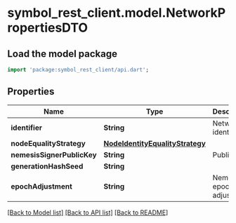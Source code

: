 # symbol_rest_client.model.NetworkPropertiesDTO

## Load the model package
```dart
import 'package:symbol_rest_client/api.dart';
```

## Properties
Name | Type | Description | Notes
------------ | ------------- | ------------- | -------------
**identifier** | **String** | Network identifier. | [optional] 
**nodeEqualityStrategy** | [**NodeIdentityEqualityStrategy**](NodeIdentityEqualityStrategy.md) |  | [optional] 
**nemesisSignerPublicKey** | **String** | Public key. | [optional] 
**generationHashSeed** | **String** |  | [optional] 
**epochAdjustment** | **String** | Nemesis epoch time adjustment. | [optional] 

[[Back to Model list]](../README.md#documentation-for-models) [[Back to API list]](../README.md#documentation-for-api-endpoints) [[Back to README]](../README.md)


